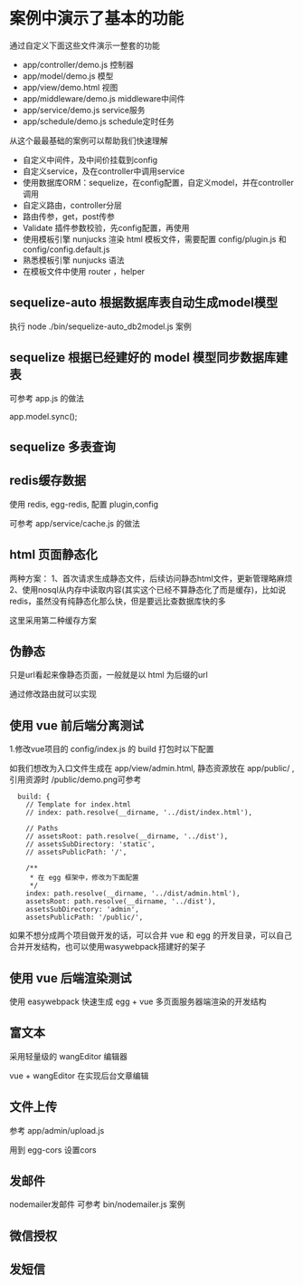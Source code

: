 
# 案例中演示了基本的功能

通过自定义下面这些文件演示一整套的功能

- app/controller/demo.js        控制器
- app/model/demo.js             模型
- app/view/demo.html            视图
- app/middleware/demo.js        middleware中间件
- app/service/demo.js           service服务
- app/schedule/demo.js          schedule定时任务

从这个最最基础的案例可以帮助我们快速理解

- 自定义中间件，及中间价挂载到config
- 自定义service，及在controller中调用service
- 使用数据库ORM：sequelize，在config配置，自定义model，并在controller调用 
- 自定义路由，controller分层
- 路由传参，get，post传参
- Validate 插件参数校验，先config配置，再使用
- 使用模板引擎 nunjucks 渲染 html 模板文件，需要配置 config/plugin.js 和 config/config.default.js
- 熟悉模板引擎 nunjucks 语法
- 在模板文件中使用 router ，helper


## sequelize-auto 根据数据库表自动生成model模型

执行 node ./bin/sequelize-auto_db2model.js 案例


## sequelize  根据已经建好的 model 模型同步数据库建表

可参考 app.js 的做法

app.model.sync();


## sequelize 多表查询




## redis缓存数据

使用 redis, egg-redis, 配置 plugin,config

可参考 app/service/cache.js 的做法



## html 页面静态化

两种方案：
1、首次请求生成静态文件，后续访问静态html文件，更新管理略麻烦
2、使用nosql从内存中读取内容(其实这个已经不算静态化了而是缓存)，比如说redis，虽然没有纯静态化那么快，但是要远比查数据库快的多

这里采用第二种缓存方案


## 伪静态

只是url看起来像静态页面，一般就是以 html 为后缀的url

通过修改路由就可以实现


## 使用 vue 前后端分离测试

1.修改vue项目的 config/index.js 的 build 打包时以下配置

如我们想改为入口文件生成在 app/view/admin.html, 静态资源放在 app/public/ , 引用资源时 /public/demo.png可参考
```
  build: {
    // Template for index.html
    // index: path.resolve(__dirname, '../dist/index.html'),

    // Paths
    // assetsRoot: path.resolve(__dirname, '../dist'),
    // assetsSubDirectory: 'static',
    // assetsPublicPath: '/',

    /**
     * 在 egg 框架中，修改为下面配置
     */
    index: path.resolve(__dirname, '../dist/admin.html'),
    assetsRoot: path.resolve(__dirname, '../dist'),
    assetsSubDirectory: 'admin',
    assetsPublicPath: '/public/',
```

如果不想分成两个项目做开发的话，可以合并 vue 和 egg 的开发目录，可以自己合并开发结构，也可以使用wasywebpack搭建好的架子



## 使用 vue 后端渲染测试

使用 easywebpack 快速生成 egg + vue 多页面服务器端渲染的开发结构



## 富文本

采用轻量级的 wangEditor 编辑器

vue + wangEditor 在实现后台文章编辑


## 文件上传

参考 app/admin/upload.js 

用到 egg-cors 设置cors



## 发邮件
nodemailer发邮件
可参考 bin/nodemailer.js 案例


## 微信授权



## 发短信


